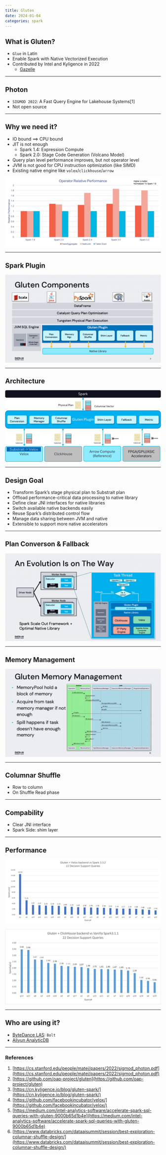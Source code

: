 ```yaml
---
title: Gluten
date: 2024-01-04
categories: spark
---
```


## What is Gluten?
- `Glue` in Latin
- Enable Spark with Native Vectorized Execution
- Contributed by Intel and Kyligence in 2022
    - [Gazelle](https://github.com/oap-project/gazelle_plugin)

---

## Photon
- `SIGMOD 2022`: A Fast Query Engine for Lakehouse Systems[1]
- Not open source

---

## Why we need it?

- IO bound ==> CPU bound
- JIT is not enough
    - Spark 1.4: Expression Compute
    - Spark 2.0: Stage Code Generation (Volcano Model)
- Query plan level performance improves, but not operator level
- JVM is not good for CPU instruction optimization (like SIMD)
- Existing native engine like `volex`/`clickhouse`/`arrow`

![inline](/assets/images/gluten/operator_perf.png)

---

## Spark Plugin
![inline](/assets/images/gluten/spark_gluten.png)

---
## Architecture
![inline](/assets/images/gluten/architecture.png)

---

## Design Goal

- Transform Spark’s stage physical plan to Substrait plan
- Offload performance-critical data processing to native library
- Define clear JNI interfaces for native libraries
- Switch available native backends easily
- Reuse Spark’s distributed control flow
- Manage data sharing between JVM and native
- Extensible to support more native accelerators

---

## Plan Converson & Fallback
![inline](/assets/images/gluten/plan_conversion.png)

---

## Memory Management
![inline](/assets/images/gluten/memory_management.png)

---

## Columnar Shuffle
- Row to column
- On Shuffle Read phase

---

## Compability
- Clear JNI interface
- Spark Side: shim layer

---

## Performance
![inline](/assets/images/gluten/velox_perf.png)

![inline](/assets/images/gluten/clickhouse_perf.png)

---

## Who are using it?

- [ByteDance LAS](https://www.volcengine.com/product/las): `Bolt`
- [Aliyun AnalyticDB](https://www.aliyun.com/product/ApsaraDB/ads)

---

### References
1. [https://cs.stanford.edu/people/matei/papers/2022/sigmod_photon.pdf](https://cs.stanford.edu/people/matei/papers/2022/sigmod_photon.pdf)
2. [https://github.com/oap-project/gluten](https://github.com/oap-project/gluten)
3. [https://cn.kyligence.io/blog/gluten-spark/](https://cn.kyligence.io/blog/gluten-spark/)
4. [https://github.com/facebookincubator/velox/](https://github.com/facebookincubator/velox/)
5. [https://medium.com/intel-analytics-software/accelerate-spark-sql-queries-with-gluten-9000b65d1b4e](https://medium.com/intel-analytics-software/accelerate-spark-sql-queries-with-gluten-9000b65d1b4e)
6. [https://www.databricks.com/dataaisummit/session/best-exploration-columnar-shuffle-design/](https://www.databricks.com/dataaisummit/session/best-exploration-columnar-shuffle-design/)